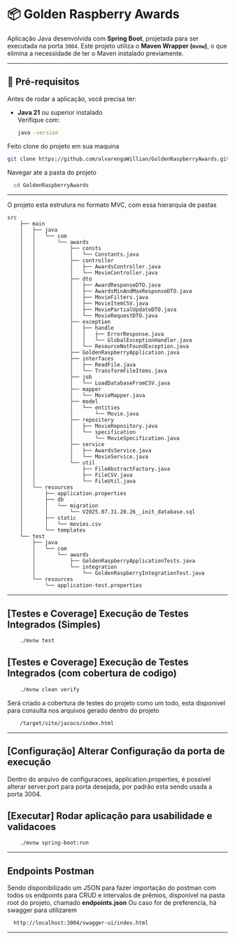 # 📦 Golden Raspberry Awards

Aplicação Java desenvolvida com **Spring Boot**, projetada para ser executada na porta `3004`. Este projeto utiliza o **Maven Wrapper (`mvnw`)**, o que elimina a necessidade de ter o Maven instalado previamente.

---

## 🚀 Pré-requisitos

Antes de rodar a aplicação, você precisa ter:

- **Java 21** ou superior instalado  
  Verifique com:
  ```bash
  java -version
  ```
  
Feito clone do projeto em sua maquina

```bash
git clone https://github.com/alvarengaWillian/GoldenRaspberryAwards.git
```

Navegar ate a pasta do projeto
```bash
  cd GoldenRaspberryAwards
```

---

O projeto esta estrutura no formato MVC, com essa hierarquia de pastas

```
src
    ├── main
    │   ├── java
    │   │   └── com
    │   │       └── awards
    │   │           ├── consts
    │   │           │   └── Constants.java
    │   │           ├── controller
    │   │           │   ├── AwardsController.java
    │   │           │   └── MovieController.java
    │   │           ├── dto
    │   │           │   ├── AwardResponseDTO.java
    │   │           │   ├── AwardsMinAndMaxResponseDTO.java
    │   │           │   ├── MovieFilters.java
    │   │           │   ├── MovieItemCSV.java
    │   │           │   ├── MoviePartialUpdateDTO.java
    │   │           │   └── MovieRequestDTO.java
    │   │           ├── exception
    │   │           │   ├── handle
    │   │           │   │   ├── ErrorResponse.java
    │   │           │   │   └── GlobalExceptionHandler.java
    │   │           │   └── ResourceNotFoundException.java
    │   │           ├── GoldenRaspberryApplication.java
    │   │           ├── interfaces
    │   │           │   ├── ReadFile.java
    │   │           │   └── TransformFileItems.java
    │   │           ├── job
    │   │           │   └── LoadDatabaseFromCSV.java
    │   │           ├── mapper
    │   │           │   └── MovieMapper.java
    │   │           ├── model
    │   │           │   └── entities
    │   │           │       └── Movie.java
    │   │           ├── repository
    │   │           │   ├── MovieRepository.java
    │   │           │   └── specification
    │   │           │       └── MovieSpecification.java
    │   │           ├── service
    │   │           │   ├── AwardsService.java
    │   │           │   └── MovieService.java
    │   │           └── util
    │   │               ├── FileAbstractFactory.java
    │   │               ├── FileCSV.java
    │   │               └── FileUtil.java
    │   └── resources
    │       ├── application.properties
    │       ├── db
    │       │   └── migration
    │       │       └── V2025.07.31.20.26__init_database.sql
    │       ├── static
    │       │   └── movies.csv
    │       └── templates
    └── test
        ├── java
        │   └── com
        │       └── awards
        │           ├── GoldenRaspberryApplicationTests.java
        │           └── integration
        │               └── GoldenRaspberryIntegrationTest.java
        └── resources
            └── application-test.properties
```
---

## [Testes e Coverage]  Execução de Testes Integrados (Simples)
```bash
    ./mvnw test
```

## [Testes e Coverage]  Execução de Testes Integrados (com cobertura de codigo)
```bash
    ./mvnw clean verify
```
Será criado a cobertura de testes do projeto como um todo, esta disponivel para consulta nos arquivos gerado dentro do projeto
```
    /target/site/jacoco/index.html
```

---
## [Configuração] Alterar Configuração da porta de execução
Dentro do arquivo de configuracoes, application.properties, é possivel alterar server.port para porta desejada, por padrão esta sendo usada a porta 3004.

## [Executar] Rodar aplicação para usabilidade e validacoes
```
    ./mvnw spring-boot:run
```

---

## Endpoints Postman
Sendo disponibilizado um JSON para fazer importação do postman com todos os endpoints para CRUD e intervalos de prêmios, disponivel na pasta root do projeto, chamado **endpoints.json**
Ou caso for de preferencia, há swagger para utilizarem
```
  http://localhost:3004/swagger-ui/index.html
```

---

